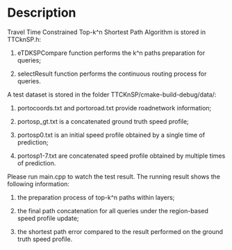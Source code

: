# Description

Travel Time Constrained Top-k^n Shortest Path Algorithm is stored in TTCknSP.h:
1. eTDKSPCompare function performs the k^n paths preparation for queries;

2. selectResult function performs the continuous routing process for queries.


A test dataset is stored in the folder TTCKnSP/cmake-build-debug/data/:
1. portocoords.txt and portoroad.txt provide roadnetwork information;

2. portosp_gt.txt is a concatenated ground truth speed profile;

3. portosp0.txt is an initial speed profile obtained by a single time of prediction;

4. portosp1-7.txt are concatenated speed profile obtained by multiple times of prediction. 


Please run main.cpp to watch the test result. The running result shows the following information:  
1. the preparation process of top-k^n paths within layers;

2. the final path concatenation for all queries under the region-based speed profile update;

3. the shortest path error compared to the result performed on the ground truth speed profile.
